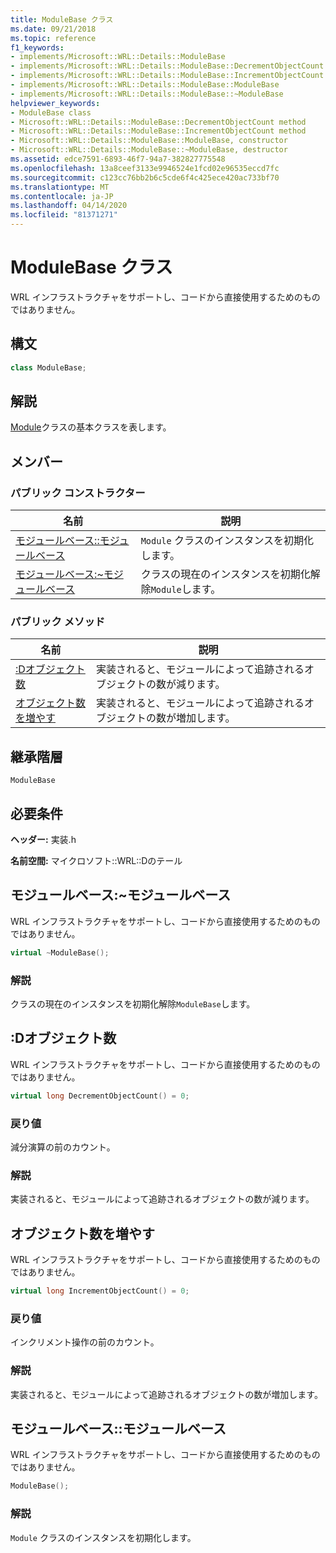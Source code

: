 ```yaml
---
title: ModuleBase クラス
ms.date: 09/21/2018
ms.topic: reference
f1_keywords:
- implements/Microsoft::WRL::Details::ModuleBase
- implements/Microsoft::WRL::Details::ModuleBase::DecrementObjectCount
- implements/Microsoft::WRL::Details::ModuleBase::IncrementObjectCount
- implements/Microsoft::WRL::Details::ModuleBase::ModuleBase
- implements/Microsoft::WRL::Details::ModuleBase::~ModuleBase
helpviewer_keywords:
- ModuleBase class
- Microsoft::WRL::Details::ModuleBase::DecrementObjectCount method
- Microsoft::WRL::Details::ModuleBase::IncrementObjectCount method
- Microsoft::WRL::Details::ModuleBase::ModuleBase, constructor
- Microsoft::WRL::Details::ModuleBase::~ModuleBase, destructor
ms.assetid: edce7591-6893-46f7-94a7-382827775548
ms.openlocfilehash: 13a8ceef3133e9946524e1fcd02e96535eccd7fc
ms.sourcegitcommit: c123cc76bb2b6c5cde6f4c425ece420ac733bf70
ms.translationtype: MT
ms.contentlocale: ja-JP
ms.lasthandoff: 04/14/2020
ms.locfileid: "81371271"
---
```

# <a name="modulebase-class"></a>ModuleBase クラス

WRL インフラストラクチャをサポートし、コードから直接使用するためのものではありません。

## <a name="syntax"></a>構文

```cpp
class ModuleBase;
```

## <a name="remarks"></a>解説

[Module](module-class.md)クラスの基本クラスを表します。

## <a name="members"></a>メンバー

### <a name="public-constructors"></a>パブリック コンストラクター

名前                                         | 説明
-------------------------------------------- | ---------------------------------------------------------
[モジュールベース::モジュールベース](#modulebase)        | `Module` クラスのインスタンスを初期化します。
[モジュールベース:~モジュールベース](#tilde-modulebase) | クラスの現在のインスタンスを初期化解除`Module`します。

### <a name="public-methods"></a>パブリック メソッド

名前                                                      | 説明
--------------------------------------------------------- | -------------------------------------------------------------------------
[:Dオブジェクト数](#decrementobjectcount) | 実装されると、モジュールによって追跡されるオブジェクトの数が減ります。
[オブジェクト数を増やす](#incrementobjectcount) | 実装されると、モジュールによって追跡されるオブジェクトの数が増加します。

## <a name="inheritance-hierarchy"></a>継承階層

`ModuleBase`

## <a name="requirements"></a>必要条件

**ヘッダー:** 実装.h

**名前空間:** マイクロソフト::WRL::Dのテール

## <a name="modulebasemodulebase"></a><a name="tilde-modulebase"></a>モジュールベース:~モジュールベース

WRL インフラストラクチャをサポートし、コードから直接使用するためのものではありません。

```cpp
virtual ~ModuleBase();
```

### <a name="remarks"></a>解説

クラスの現在のインスタンスを初期化解除`ModuleBase`します。

## <a name="modulebasedecrementobjectcount"></a><a name="decrementobjectcount"></a>:Dオブジェクト数

WRL インフラストラクチャをサポートし、コードから直接使用するためのものではありません。

```cpp
virtual long DecrementObjectCount() = 0;
```

### <a name="return-value"></a>戻り値

減分演算の前のカウント。

### <a name="remarks"></a>解説

実装されると、モジュールによって追跡されるオブジェクトの数が減ります。

## <a name="modulebaseincrementobjectcount"></a><a name="incrementobjectcount"></a>オブジェクト数を増やす

WRL インフラストラクチャをサポートし、コードから直接使用するためのものではありません。

```cpp
virtual long IncrementObjectCount() = 0;
```

### <a name="return-value"></a>戻り値

インクリメント操作の前のカウント。

### <a name="remarks"></a>解説

実装されると、モジュールによって追跡されるオブジェクトの数が増加します。

## <a name="modulebasemodulebase"></a><a name="modulebase"></a>モジュールベース::モジュールベース

WRL インフラストラクチャをサポートし、コードから直接使用するためのものではありません。

```cpp
ModuleBase();
```

### <a name="remarks"></a>解説

`Module` クラスのインスタンスを初期化します。
